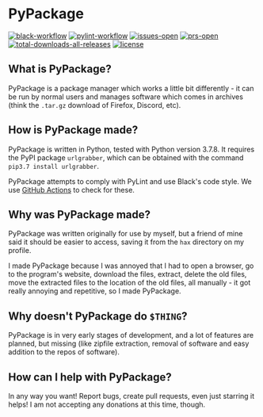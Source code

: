 # PyPackage
[![black-workflow](https://img.shields.io/github/workflow/status/TheAlcanian/pypackage/Black?label=black%20formatting&style=flat-square)](https://github.com/TheAlcanian/pypackage/actions?query=workflow%3ABlack) [![pylint-workflow](https://img.shields.io/github/workflow/status/TheAlcanian/pypackage/Pylint?label=pylint&style=flat-square)](https://github.com/TheAlcanian/pypackage/actions?query=workflow%3APylint) [![issues-open](https://img.shields.io/github/issues-raw/TheAlcanian/pypackage?label=issues%20open&style=flat-square)](https://github.com/TheAlcanian/pypackage/issues) [![prs-open](https://img.shields.io/github/issues-pr-raw/TheAlcanian/pypackage?label=pull%20requests%20open&style=flat-square)](https://github.com/TheAlcanian/pypackage/pulls) [![total-downloads-all-releases](https://img.shields.io/github/downloads/TheAlcanian/pypackage/total?style=flat-square)](https://github.com/TheAlcanian/pypackage/releases) [![license](https://img.shields.io/github/license/TheAlcanian/pypackage?style=flat-square)](https://unlicense.org/)
 
<h2>What is PyPackage?</h2>

PyPackage is a package manager which works a little bit differently - it can be run by normal users and manages software which comes in archives (think the `.tar.gz` download of Firefox, Discord, etc).

<h2>How is PyPackage made?</h2>

PyPackage is written in Python, tested with Python version 3.7.8.
It requires the PyPI package <code>urlgrabber</code>, which can be obtained with the command <code>pip3.7 install urlgrabber</code>.

PyPackage attempts to comply with PyLint and use Black's code style. We use <a href="https://github.com/TheAlcanian/pypackage/actions">GitHub Actions</a> to check for these.

<h2>Why was PyPackage made?</h2>

PyPackage was written originally for use by myself, but a friend of mine said it should be easier to access, saving it from the `hax` directory on my profile.

I made PyPackage because I was annoyed that I had to open a browser, go to the program's website, download the files, extract, delete the old files, move the extracted files to the location of the old files, all manually - it got really annoying and repetitive, so I made PyPackage.

<h2>Why doesn't PyPackage do <code>$THING</code>?</h2>

PyPackage is in very early stages of development, and a lot of features are planned, but missing (like zipfile extraction, removal of software and easy addition to the repos of software).

<h2>How can I help with PyPackage?</h2>

In any way you want! Report bugs, create pull requests, even just starring it helps!
I am not accepting any donations at this time, though.
